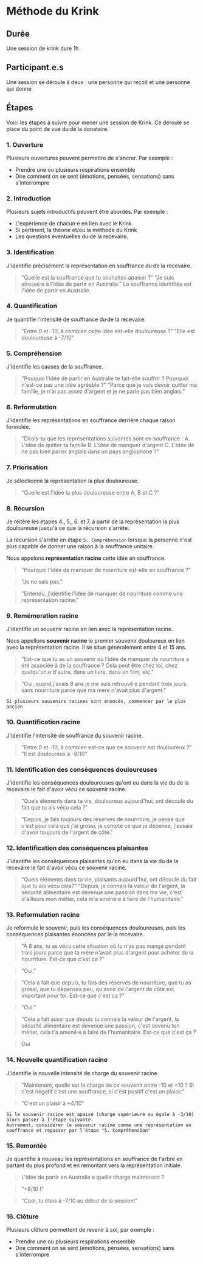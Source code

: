 # Méthode du Krink

## Durée
Une session de krink dure 1h

## Participant.e.s
Une session se déroule à deux : une personne qui reçoit et une personne qui donne

## Étapes
Voici les étapes à suivre pour mener une session de Krink. Ce déroulé se place du point de vue du·de la donataire.

### 1. Ouverture
Plusieurs ouvertures peuvent permettre de s'ancrer. Par exemple :
- Prendre une ou plusieurs respirations ensemble
- Dire comment on se sent (émotions, pensées, sensations) sans s'interrompre

### 2. Introduction
Plusieurs sujets introductifs peuvent être abordés. Par exemple :
- L'expérience de chacun·e en lien avec le Krink
- Si pertinent, la théorie et/ou la méthode du Krink
- Les questions éventuelles du·de la recevaire.

### 3. Identification
J'identifie précisément la représentation en souffrance du·de la recevaire.
> "Quelle est la souffrance que tu souhaites apaiser ?"
> "Je suis stressé·e à l'idée de partir en Australie."
La souffrance identifiée est l'idée de partir en Australie.

### 4. Quantification
Je quantifie l'intensité de souffrance du·de la recevaire.
> "Entre 0 et -10, à combien cette idée est-elle douloureuse ?"
> "Elle est douloureuse à -7/10"

### 5. Compréhension
J'identifie les causes de la souffrance.
> "Pouquoi l'idée de partir en Australie te fait-elle souffrir ? Pourquoi n'est-ce pas une idée agréable ?"
> "Parce que je vais devoir quitter ma famille, je n'ai pas assez d'argent et je ne parle pas bien anglais."

### 6. Reformulation
J'identifie les représentations en souffrance derrière chaque raison formulée.
> "Dirais-tu que les représentations suivantes sont en souffrance :
> A. L'idée de quitter ta famille
> B. L'idée de manquer d'argent
> C. L'idée de ne pas bien parler anglais dans un pays anglophone ?"

### 7. Priorisation
Je sélectionne la représentation la plus douloureuse.
> "Quelle est l'idée la plus douloureuse entre A, B et C ?"

### 8. Récursion
Je réitère les étapes 4., 5., 6. et 7. à partir de la représentation la plus douloureuse jusqu'à ce que la récursion s'arrête.

La récursion s'arrête en étape `5. Compréhension` lorsque la personne n'est plus capable de donner une raison à la souffrance unitaire.

Nous appelons **représentation racine** cette idée en souffrance.

> "Pourquoi l'idée de manquer de nourriture est-elle en souffrance ?"

> "Je ne sais pas."

> "Entendu, j'identifie l'idée de manquer de nourriture comme une représentation racine."

### 9. Remémoration racine
J'identifie un souvenir racine en lien avec la représentation racine.

Nous appellons **souvenir racine** le premier souvenir douloureux en lien avec la représentation racine. Il se situe généralement entre 4 et 15 ans.

> "Est-ce que tu as un souvenir où l'idée de manquer de nourriture a été associée à de la souffrance ? Cela peut être chez toi, chez quelqu'un.e d'autre, dans un livre, dans un film, etc."

> "Oui, quand j'avais 8 ans je me suis retrouvé·e pendant trois jours sans nourriture parce que ma mère n'avait plus d'argent."

```
Si plusieurs souvenirs racines sont énoncés, commencer par le plus ancien
```

### 10. Quantification racine
J'identifie l'intensité de souffrance du souvenir racine.
> "Entre 0 et -10, à combien est-ce que ce souvenir est douloureux ?"
> "Il est douloureux à -8/10"

### 11. Identification des conséquences douloureuses
J'identifie les conséquences douloureuses qu'ont eu dans la vie du·de la recevaire le fait d'avoir vécu ce souvenir racine.
> "Quels éléments dans ta vie, douloureux aujourd'hui, ont découlé du fait que tu ais vécu cela ?"

> "Depuis, je fais toujours des réserves de nourriture, je pense que c'est pour cela que j'ai grossi, je compte ce que je dépense, j'essaie d'avoir toujours de l'argent de côté."

### 12. Identification des conséquences plaisantes
J'identifie les conséquences plaisantes qu'on eu dans la vie du·de la recevaire le fait d'avoir vécu ce souvenir racine.
> "Quels éléments dans ta vie, plaisants aujourd'hui, ont découlé du fait que tu ais vécu cela?"
> "Depuis, je connais la valeur de l'argent, la sécurité alimentaire est devenue une passion dans ma vie, c'est d'ailleurs mon métier, cela m'a amené·e à faire de l'humanitaire."

### 13. Reformulation racine
Je reformule le souvenir, puis les conséquences douloureuses, puis les conséquences plaisantes énoncées par le·la recevaire.
> "À 8 ans, tu as vécu cette situation où tu n'as pas mangé pendant trois jours parce que ta mère n'avait plus d'argent pour acheter de la nourriture. Est-ce que c'est ca ?"

> "Oui."

> "Cela a fait que depuis, tu fais des réserves de nourriture, que tu as grossi, que tu dépenses peu, qu'avoir de l'argent de côté est important pour toi. Est-ce que c'est ca ?"

> "Oui."

> "Cela a fait aussi que depuis tu connais la valeur de l'argent, la sécurité alimentaire est devenue une passion, c'est devenu ton métier, cela t'a amené·e à faire de l'humanitaire. Est-ce que c'est ça ?

> Oui

### 14. Nouvelle quantification racine
J'identifie la nouvelle intensité de charge du souvenir racine.
> "Maintenant, quelle est la charge de ce souvenir entre -10 et +10 ? Si c'est négatif c'est une souffrance, si c'est positif c'est un plaisir."

> "C'est un plaisir à +4/10"

```
Si le souvenir racine est apaisé (charge supérieure ou égale à -3/10) alors passer à l'étape suivante.
Autrement, considérer le souvenir racine comme une représentation en souffrance et repasser par l'étape "5. Compréhension" 
```

### 15. Remontée
Je quantifie à nouveau les représentations en souffrance de l'arbre en partant du plus profond et en remontant vers la représentation initiale.
> L'idée de partir en Australie a quelle charge maintenant ?

> "+8/10 !"

> "Cool, tu étais à -7/10 au début de la session!"

### 16. Clôture
Plusieurs clôture permettent de revenir à soi, par exemple :
- Prendre une ou plusieurs respirations ensemble
- Dire comment on se sent (émotions, pensées, sensations) sans s'interrompre
